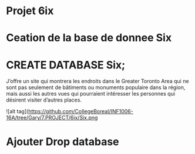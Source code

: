 # Projet 6ix 
# Ceation de la base de donnee Six 
# CREATE DATABASE Six; 

J’offre un site qui montrera les endroits dans le Greater Toronto Area 
qui ne sont pas seulement de bâtiments ou monuments populaire dans la 
région, mais aussi les autres vues qui pourraient intéresser les personnes 
qui désirent visiter d’autres places. 

![alt tag](https://github.com/CollegeBoreal/INF1006-16A/tree/Gary/7.PROJECT/6ix/Six.png

# Ajouter Drop database
